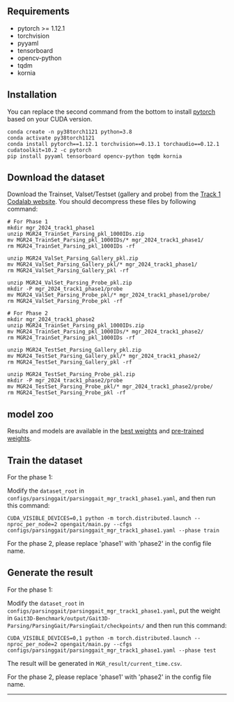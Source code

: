 ## Requirements
- pytorch >= 1.12.1
- torchvision
- pyyaml
- tensorboard
- opencv-python
- tqdm
- kornia

## Installation
You can replace the second command from the bottom to install
[pytorch](https://pytorch.org/get-started/previous-versions/#v110) 
based on your CUDA version.
```
conda create -n py38torch1121 python=3.8
conda activate py38torch1121
conda install pytorch==1.12.1 torchvision==0.13.1 torchaudio==0.12.1 cudatoolkit=10.2 -c pytorch
pip install pyyaml tensorboard opencv-python tqdm kornia
```


## Download the dataset
Download the Trainset, Valset/Testset (gallery and probe) from the [Track 1 Codalab website](https://codalab.lisn.upsaclay.fr/competitions/20040).
You should decompress these files by following command:
```
# For Phase 1
mkdir mgr_2024_track1_phase1
unzip MGR24_TrainSet_Parsing_pkl_1000IDs.zip
mv MGR24_TrainSet_Parsing_pkl_1000IDs/* mgr_2024_track1_phase1/
rm MGR24_TrainSet_Parsing_pkl_1000IDs -rf

unzip MGR24_ValSet_Parsing_Gallery_pkl.zip
mv MGR24_ValSet_Parsing_Gallery_pkl/* mgr_2024_track1_phase1/
rm MGR24_ValSet_Parsing_Gallery_pkl -rf

unzip MGR24_ValSet_Parsing_Probe_pkl.zip
mkdir -P mgr_2024_track1_phase1/probe
mv MGR24_ValSet_Parsing_Probe_pkl/* mgr_2024_track1_phase1/probe/
rm MGR24_ValSet_Parsing_Probe_pkl -rf

# For Phase 2
mkdir mgr_2024_track1_phase2
unzip MGR24_TrainSet_Parsing_pkl_1000IDs.zip
mv MGR24_TrainSet_Parsing_pkl_1000IDs/* mgr_2024_track1_phase2/
rm MGR24_TrainSet_Parsing_pkl_1000IDs -rf

unzip MGR24_TestSet_Parsing_Gallery_pkl.zip
mv MGR24_TestSet_Parsing_Gallery_pkl/* mgr_2024_track1_phase2/
rm MGR24_TestSet_Parsing_Gallery_pkl -rf

unzip MGR24_TestSet_Parsing_Probe_pkl.zip
mkdir -P mgr_2024_track1_phase2/probe
mv MGR24_TestSet_Parsing_Probe_pkl/* mgr_2024_track1_phase2/probe/
rm MGR24_TestSet_Parsing_Probe_pkl -rf
```
## model zoo
Results and models are available in the [best weights](https://drive.google.com/drive/folders/1W9YQIHRC9tWizKkrIeaxoLL8296HDYkq?usp=sharing) and [pre-trained weights](https://drive.google.com/drive/folders/1pvkSFfMoAwHK8gQUDAmZwGZSn6tVUHZc?usp=sharing).


## Train the dataset
For the phase 1:

Modify the `dataset_root` in `configs/parsinggait/parsinggait_mgr_track1_phase1.yaml`, and then run this command:
```shell
CUDA_VISIBLE_DEVICES=0,1 python -m torch.distributed.launch --nproc_per_node=2 opengait/main.py --cfgs configs/parsinggait/parsinggait_mgr_track1_phase1.yaml --phase train
```

For the phase 2, please replace 'phase1' with 'phase2' in the config file name.


## Generate the result
For the phase 1:

Modify the `dataset_root` in `configs/parsinggait/parsinggait_mgr_track1_phase1.yaml`, put the weight in `Gait3D-Benchmark/output/Gait3D-Parsing/ParsingGait/ParsingGait/checkpoints/` and then run this command:
```shell
CUDA_VISIBLE_DEVICES=0,1 python -m torch.distributed.launch --nproc_per_node=2 opengait/main.py --cfgs configs/parsinggait/parsinggait_mgr_track1_phase1.yaml --phase test
```
The result will be generated in `MGR_result/current_time.csv`.

For the phase 2, please replace 'phase1' with 'phase2' in the config file name.


---

